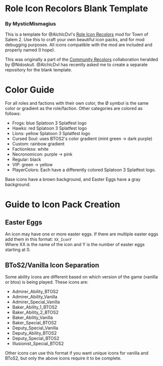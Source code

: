 # Role Icon Recolors Blank Template

### By MysticMismagius

This is a template for @AlchlcDvl's [Role Icon Recolors](https://github.com/AlchlcDvl/RoleIconRecolors) mod for Town of Salem 2. Use this to craft your own beautiful icon packs, and for mod debugging purposes. All icons compatible with the mod are included and properly named (I hope).

This was originally a part of the [Community Recolors](https://github.com/Nidoskull/CommunityRecolors) collaboration heralded by @Nidoskull. @AlchlcDvl has recently asked me to create a separate repository for the blank template.

# Color Guide

For all roles and factions with their own color, the Ø symbol is the same color or gradient as the role/faction. Other categories are colored as follows:

- Frogs: blue Splatoon 3 Splatfest logo
- Hawks: red Splatoon 3 Splatfest logo
- Lions: yellow Splatoon 3 Splatfest logo
- Cursed Soul: uses BTOS2's color gradient (mint green -> dark purple)
- Custom: rainbow gradient
- Factionless: white
- Necronomicon: purple -> pink
- Regular: black
- VIP: green -> yellow
- PlayerColors: Each have a differently colored Splatoon 3 Splatfest logo.

Base icons have a brown background, and Easter Eggs have a gray background.

# Guide to Icon Pack Creation

## Easter Eggs
An icon may have one or more easter eggs. If there are multiple easter eggs add them in this format: `XX_IconY` <br>
Where XX is the name of the icon and Y is the number of easter eggs starting at 0.

## BToS2/Vanilla Icon Separation

Some ability icons are different based on which version of the game (vanilla or btos) is being played. These icons are:
  - Admirer_Ability_BTOS2
  - Admirer_Ability_Vanilla
  - Admirer_Special_Vanilla
  - Baker_Ability_1_BTOS2
  - Baker_Ability_2_BTOS2
  - Baker_Ability_Vanilla
  - Baker_Special_BTOS2
  - Deputy_Special_Vanilla
  - Deputy_Ability_BTOS2
  - Deputy_Special_BTOS2
  - Illusionist_Special_BTOS2

Other icons can use this format if you want unique icons for vanilla and BToS2, but only the above icons require it to be complete.
